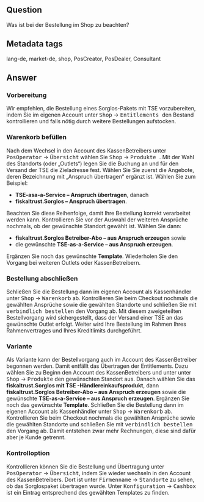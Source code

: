 ## Question

Was ist bei der Bestellung im Shop zu beachten?

## Metadata tags

lang-de, market-de, shop, PosCreator, PosDealer, Consultant

## Answer

### Vorbereitung
Wir empfehlen, die Bestellung eines Sorglos-Pakets mit TSE vorzubereiten, indem Sie im eigenen Account unter <kbd>Shop</kbd>  &rarr;  <kbd> Entitlements </kbd> den Bestand kontrollieren und falls nötig durch weitere Bestellungen aufstocken. 
### Warenkorb befüllen
Nach dem Wechsel in den Account des KassenBetreibers unter <kbd>PosOperator</kbd>  &rarr;  <kbd>Übersicht</kbd> wählen Sie <kbd>Shop</kbd>  &rarr;  <kbd> Produkte </kbd>. Mit der Wahl des Standorts (oder „Outlets“) legen Sie die Buchung an und für den Versand der TSE die Zieladresse fest. Wählen Sie Sie zuerst die Angebote, deren Bezeichnung mit „Anspruch übertragen“ ergänzt ist. Wählen Sie zum Beispiel:
-  **TSE-asa-a-Service – Anspruch übertragen**, danach
-  **fiskaltrust.Sorglos – Anspruch übertragen**.

 Beachten Sie diese Reihenfolge, damit Ihre Bestellung korrekt verarbeitet werden kann. Kontrollieren Sie vor der Auswahl der weiteren Ansprüche nochmals, ob der gewünschte Standort gewählt ist. Wählen Sie dann:
 -  **fiskaltrust.Sorglos Betreiber-Abo – aus Anspruch erzeugen** sowie
 - die gewünschte **TSE-as-a-Service – aus Anspruch erzeugen**.
 
 Ergänzen Sie noch das gewünschte **Template**. Wiederholen Sie den Vorgang bei weiteren Outlets oder KassenBetreibern.
### Bestellung abschließen
Schließen Sie die Bestellung dann im eigenen Account als Kassenhändler unter <kbd>Shop</kbd>  &rarr;  <kbd>Warenkorb</kbd> ab. Kontrollieren Sie beim Checkout nochmals die gewählten Ansprüche sowie die gewählten Standorte und schließen Sie mit
 <kbd>verbindlich bestellen</kbd> den Vorgang ab. 
Mit diesem zweigeteilten Bestellvorgang wird sichergestellt, dass der Versand einer TSE an das gewünschte Outlet erfolgt. Weiter wird Ihre Bestellung im Rahmen Ihres Rahmenvertrages und Ihres Kreditlimits durchgeführt. 
### Variante
Als Variante kann der Bestellvorgang auch im Account des KassenBetreiber begonnen werden. Damit entfällt das Übertragen der Entitlements. Dazu wählen Sie zu Beginn den Account des KassenBetreibers und unter unter <kbd>Shop</kbd>  &rarr;  <kbd>Produkte</kbd> den gewünschten Standort aus. Danach wählen Sie das **fiskaltrust.Sorglos mit TSE  -Händlereinkaufsprodukt**, dann **fiskaltrust.Sorglos Betreiber-Abo – aus Anspruch erzeugen** sowie  die gewünschte **TSE-as-a-Service – aus Anspruch erzeugen**. Ergänzen Sie noch das gewünschte **Template**.
Schließen Sie die Bestellung dann im eigenen Account als Kassenhändler unter <kbd>Shop</kbd>  &rarr;  <kbd>Warenkorb</kbd> ab. Kontrollieren Sie beim Checkout nochmals die gewählten Ansprüche sowie die gewählten Standorte und schließen Sie mit <kbd>verbindlich bestellen</kbd> den Vorgang ab. Damit entstehen zwar mehr Rechnungen, diese sind dafür aber je Kunde getrennt.
### Kontrolloption
Kontrollieren können Sie die Bestellung und Übertragung unter <kbd>PosOperator</kbd>  &rarr;  <kbd>Übersicht</kbd>, indem Sie wieder wechseln in den Account des KassenBetreibers. Dort ist unter <kbd>Firmenname</kbd>  &rarr;  <kbd>Standorte</kbd> zu sehen, ob das Sorglospaket übertragen wurde. Unter <kbd>Konfiguration</kbd>  &rarr;  <kbd>Cashbox</kbd> ist ein Eintrag entsprechend des gewählten Templates zu finden.
